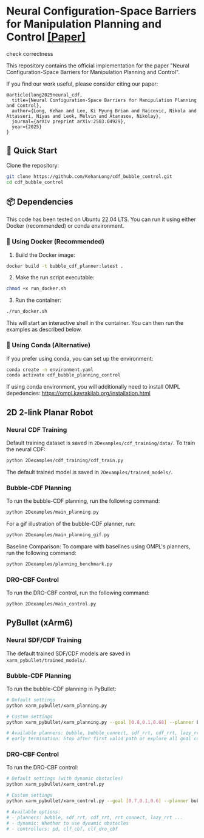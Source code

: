 Neural Configuration-Space Barriers for Manipulation Planning and Control [[Paper]](https://www.arxiv.org/abs/2503.04929)
===========================================

check correctness

This repository contains the official implementation for the paper "Neural Configuration-Space Barriers for Manipulation Planning and Control".

If you find our work useful, please consider citing our paper:
```
@article{long2025neural_cdf,
  title={Neural Configuration-Space Barriers for Manipulation Planning and Control},
  author={Long, Kehan and Lee, Ki Myung Brian and Raicevic, Nikola and Attasseri, Niyas and Leok, Melvin and Atanasov, Nikolay},
  journal={arXiv preprint arXiv:2503.04929},
  year={2025}
}
``` 

## 🚀 Quick Start
Clone the repository: 
```bash
git clone https://github.com/KehanLong/cdf_bubble_control.git
cd cdf_bubble_control
```

## 📦 Dependencies
This code has been tested on Ubuntu 22.04 LTS. You can run it using either Docker (recommended) or conda environment.

### 🐳 Using Docker (Recommended)
1. Build the Docker image:
```bash
docker build -t bubble_cdf_planner:latest .
```

2. Make the run script executable:
```bash
chmod +x run_docker.sh
```

3. Run the container:
```bash
./run_docker.sh
```

This will start an interactive shell in the container. You can then run the examples as described below.

### 🐍 Using Conda (Alternative)
If you prefer using conda, you can set up the environment:
```bash
conda create -n environment.yaml
conda activate cdf_bubble_planning_control
```

If using conda environment, you will additionally need to install OMPL depedencies: https://ompl.kavrakilab.org/installation.html

## 2D 2-link Planar Robot

### Neural CDF Training
Default training dataset is saved in `2Dexamples/cdf_training/data/`. To train the neural CDF:
```bash
python 2Dexamples/cdf_training/cdf_train.py
```
The default trained model is saved in `2Dexamples/trained_models/`.

### Bubble-CDF Planning
To run the bubble-CDF planning, run the following command:
```bash
python 2Dexamples/main_planning.py
```

For a gif illustration of the bubble-CDF planner, run: 
```bash
python 2Dexamples/main_planning_gif.py
```

Baseline Comparison:
To compare with baselines using OMPL's planners, run the following command:
```bash
python 2Dexamples/planning_benchmark.py
```

### DRO-CBF Control
To run the DRO-CBF control, run the following command:
```bash
python 2Dexamples/main_control.py
```

## PyBullet (xArm6)

### Neural SDF/CDF Training

The default trained SDF/CDF models are saved in `xarm_pybullet/trained_models/`.

### Bubble-CDF Planning
To run the bubble-CDF planning in PyBullet:
```bash
# Default settings
python xarm_pybullet/xarm_planning.py

# Custom settings
python xarm_pybullet/xarm_planning.py --goal [0.8,0.1,0.68] --planner bubble --seed 42 --gui True --early_termination True

# Available planners: bubble, bubble_connect, sdf_rrt, cdf_rrt, lazy_rrt, rrt_connect ...
# early termination: Stop after first valid path or explore all goal configurations
```


### DRO-CBF Control
To run the DRO-CBF control:
```bash
# Default settings (with dynamic obstacles)
python xarm_pybullet/xarm_control.py

# Custom settings
python xarm_pybullet/xarm_control.py --goal [0.7,0.1,0.6] --planner bubble --controller clf_dro_cbf --dynamic True --gui True --early_termination True

# Available options:
# - planners: bubble, sdf_rrt, cdf_rrt, rrt_connect, lazy_rrt ...
# - dynamic: Whether to use dynamic obstacles
# - controllers: pd, clf_cbf, clf_dro_cbf
```










